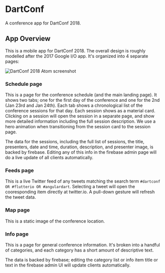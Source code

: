 # DartConf

A conference app for DartConf 2018.

## App Overview

This is a mobile app for DartConf 2018. The overall design is roughly modelled
after the 2017 Google I/O app. It's organized into 4 separate pages:

![DartConf 2018 Atom screenshot](https://raw.githubusercontent.com/dart-lang/conference_app/master/dart_conf_flutter/docs/flutter_01.png)

### Schedule page

This is a page for the conference schedule (and the main landing page). It shows
two tabs; one for the first day of the conference and one for the 2nd (Jan 23rd and
Jan 24th). Each tab shows a chronological list of the conference sessions for that
day. Each session shows as a material card. Clicking on a session will open the
session in a separate page, and show more detailed information including the full
session description. We use a hero animation when transitioning from the session 
card to the session page.

The data for the sessions, including the full list of sessions, the title, presenters,
date and time, duration, description, and presenter image, is backed by firebase.
Editing any of this info in the firebase admin page will do a live update of all
clients automatically.

### Feeds page

This is a live Twitter feed of any tweets matching the search term
`#dartconf OR #flutterio OR #angulardart`. Selecting a tweet will open the cooresponding
item directly at twitter.io. A pull-down gesture will refresh the tweet data.

### Map page

This is a static image of the conference location.

### Info page

This is a page for general conference information. It's broken into a handful of
categories, and each category has a short amount of descriptive text.

The data is backed by firebase; editing the category list or info item title
or text in the firebase admin UI will update clients automatically.
